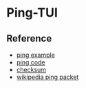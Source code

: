 # Ping-TUI

## Reference

- [ping example](https://golangexample.com/a-very-simple-and-small-ping-tool-that-sends-icmp-echo-datagram-to-a-host/)
- [ping code](https://github.com/z1cheng/c-ping/blob/master/ping.go)
- [checksum](https://inc0x0.com/icmp-ip-packets-ping-manually-create-and-send-icmp-ip-packets/)
- [wikipedia ping packet](https://en.wikipedia.org/wiki/Ping_(networking_utility)#ICMP_packet)
